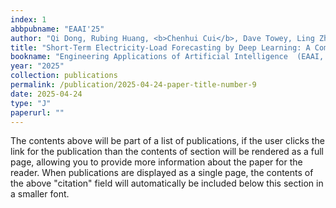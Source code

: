 ```yaml
---
index: 1
abbpubname: "EAAI'25"
author: "Qi Dong, Rubing Huang, <b>Chenhui Cui</b>, Dave Towey, Ling Zhou, Jinyu Tian, Jianzhou Wang"
title: "Short-Term Electricity-Load Forecasting by Deep Learning: A Comprehensive Survey"
bookname: "Engineering Applications of Artificial Intelligence  (EAAI, JCR Q1), to be published"
year: "2025"
collection: publications
permalink: /publication/2025-04-24-paper-title-number-9
date: 2025-04-24
type: "J"
paperurl: ""
---
```


The contents above will be part of a list of publications, if the user clicks the link for the publication than the contents of section will be rendered as a full page, allowing you to provide more information about the paper for the reader. When publications are displayed as a single page, the contents of the above "citation" field will automatically be included below this section in a smaller font.
